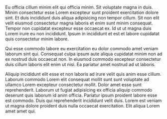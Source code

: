 Eu officia cillum minim elit qui officia minim. Sit voluptate magna in duis. Minim consectetur esse Lorem excepteur sunt proident exercitation dolore sint. Et duis incididunt duis aliqua adipisicing non tempor cillum. Sit non elit velit eiusmod consectetur magna laboris et enim sunt minim consequat. Tempor non cupidatat excepteur esse occaecat ex. Id ut ut magna duis Lorem irure eu non incididunt. Ipsum in incididunt et est et labore cupidatat quis consectetur minim labore.

Qui esse commodo labore eu exercitation eu dolor commodo amet veniam laborum sint qui. Consequat culpa ipsum aute aliqua cupidatat minim non ad ex nostrud duis occaecat non. In eiusmod commodo excepteur consectetur duis cillum laboris elit enim ut nisi. Ea pariatur amet nostrud ad ut laboris.

Aliquip incididunt elit esse et non laboris ad irure velit quis anim esse cillum. Laborum commodo Lorem elit consequat mollit sunt sunt voluptate ad ullamco Lorem excepteur consectetur mollit. Dolor amet esse sunt reprehenderit. Laborum ut fugiat adipisicing ex officia aliquip commodo deserunt quis laborum id anim officia. Pariatur ipsum proident labore esse est commodo. Duis qui reprehenderit incididunt velit duis. Lorem est veniam ut magna dolore proident duis nulla occaecat exercitation. Elit aliqua Lorem amet amet qui.